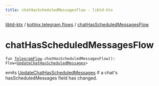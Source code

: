 ```yaml
---
title: chatHasScheduledMessagesFlow - libtd-ktx
---
```


[libtd-ktx](../index.html) / [kotlinx.telegram.flows](index.html) / [chatHasScheduledMessagesFlow](./chat-has-scheduled-messages-flow.html)

# chatHasScheduledMessagesFlow

`fun `[`TelegramFlow`](../kotlinx.telegram.core/-telegram-flow/index.html)`.chatHasScheduledMessagesFlow(): Flow<`[`UpdateChatHasScheduledMessages`](https://tdlibx.github.io/td/docs/org/drinkless/td/libcore/telegram/TdApi.UpdateChatHasScheduledMessages.html)`>`

emits [UpdateChatHasScheduledMessages](https://tdlibx.github.io/td/docs/org/drinkless/td/libcore/telegram/TdApi.UpdateChatHasScheduledMessages.html) if a chat's hasScheduledMessages field has changed.


